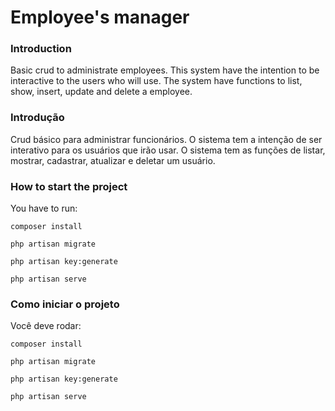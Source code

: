 # Employee's manager

### Introduction

Basic crud to administrate employees. This system have the intention to be interactive to the users who will use. The system have functions to list, show, insert, update and delete a employee.

### Introdução

Crud básico para administrar funcionários. O sistema tem a intenção de ser interativo para os usuários que irão usar. O sistema tem as funções de listar, mostrar, cadastrar, atualizar e deletar um usuário.

### How to start the project

You have to run: 

<code>composer install</code>

<code>php artisan migrate</code>

<code>php artisan key:generate</code>

<code>php artisan serve</code>

### Como iniciar o projeto

Você deve rodar: 

<code>composer install</code>

<code>php artisan migrate</code>

<code>php artisan key:generate</code>

<code>php artisan serve</code>

